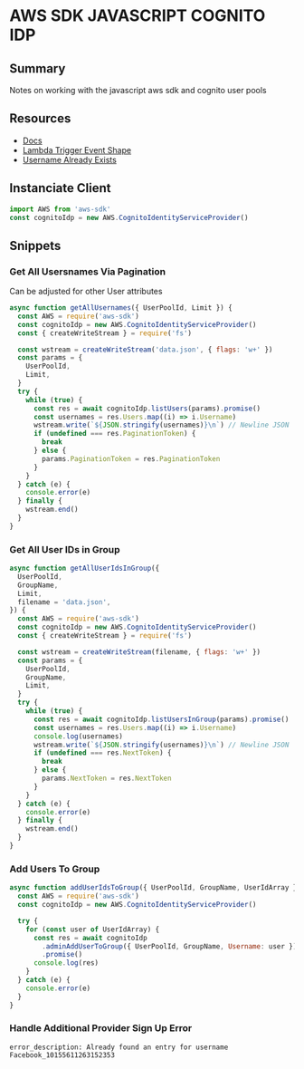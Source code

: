 # AWS SDK JAVASCRIPT COGNITO IDP

## Summary

Notes on working with the javascript aws sdk and cognito user pools

## Resources

- [Docs](https://docs.aws.amazon.com/AWSJavaScriptSDK/latest/AWS/CognitoIdentityServiceProvider.html)
- [Lambda Trigger Event Shape](https://docs.aws.amazon.com/cognito/latest/developerguide/cognito-user-identity-pools-working-with-aws-lambda-triggers.html#cognito-user-pools-lambda-trigger-event-parameter-shared)
- [Username Already Exists](https://stackoverflow.com/questions/47815161/cognito-auth-flow-fails-with-already-found-an-entry-for-username-facebook-10155)

## Instanciate Client

```javascript
import AWS from 'aws-sdk'
const cognitoIdp = new AWS.CognitoIdentityServiceProvider()
```

## Snippets

### Get All Usersnames Via Pagination

Can be adjusted for other User attributes

```javascript
async function getAllUsernames({ UserPoolId, Limit }) {
  const AWS = require('aws-sdk')
  const cognitoIdp = new AWS.CognitoIdentityServiceProvider()
  const { createWriteStream } = require('fs')

  const wstream = createWriteStream('data.json', { flags: 'w+' })
  const params = {
    UserPoolId,
    Limit,
  }
  try {
    while (true) {
      const res = await cognitoIdp.listUsers(params).promise()
      const usernames = res.Users.map((i) => i.Username)
      wstream.write(`${JSON.stringify(usernames)}\n`) // Newline JSON
      if (undefined === res.PaginationToken) {
        break
      } else {
        params.PaginationToken = res.PaginationToken
      }
    }
  } catch (e) {
    console.error(e)
  } finally {
    wstream.end()
  }
}
```

### Get All User IDs in Group

```javascript
async function getAllUserIdsInGroup({
  UserPoolId,
  GroupName,
  Limit,
  filename = 'data.json',
}) {
  const AWS = require('aws-sdk')
  const cognitoIdp = new AWS.CognitoIdentityServiceProvider()
  const { createWriteStream } = require('fs')

  const wstream = createWriteStream(filename, { flags: 'w+' })
  const params = {
    UserPoolId,
    GroupName,
    Limit,
  }
  try {
    while (true) {
      const res = await cognitoIdp.listUsersInGroup(params).promise()
      const usernames = res.Users.map((i) => i.Username)
      console.log(usernames)
      wstream.write(`${JSON.stringify(usernames)}\n`) // Newline JSON
      if (undefined === res.NextToken) {
        break
      } else {
        params.NextToken = res.NextToken
      }
    }
  } catch (e) {
    console.error(e)
  } finally {
    wstream.end()
  }
}
```

### Add Users To Group

```javascript
async function addUserIdsToGroup({ UserPoolId, GroupName, UserIdArray }) {
  const AWS = require('aws-sdk')
  const cognitoIdp = new AWS.CognitoIdentityServiceProvider()

  try {
    for (const user of UserIdArray) {
      const res = await cognitoIdp
        .adminAddUserToGroup({ UserPoolId, GroupName, Username: user })
        .promise()
      console.log(res)
    }
  } catch (e) {
    console.error(e)
  }
}
```

### Handle Additional Provider Sign Up Error

```
error_description: Already found an entry for username Facebook_10155611263152353
```
